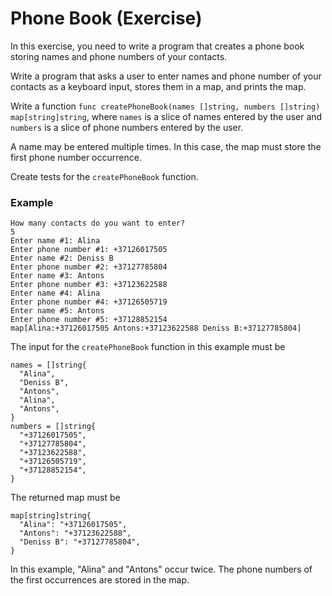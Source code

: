 # Phone Book (Exercise)

In this exercise, you need to write a program that creates a phone book storing names
and phone numbers of your contacts.

Write a program that asks a user to enter names and phone number of your contacts as
a keyboard input, stores them in a map, and prints the map.

Write a function `func createPhoneBook(names []string, numbers []string) map[string]string`,
where `names` is a slice of names entered by the user and `numbers` is a slice of phone numbers entered by the user.

A name may be entered multiple times. In this case, the map must store the first phone number occurrence.

Create tests for the `createPhoneBook` function.

### Example

```
How many contacts do you want to enter?
5
Enter name #1: Alina
Enter phone number #1: +37126017505
Enter name #2: Deniss B
Enter phone number #2: +37127785804
Enter name #3: Antons
Enter phone number #3: +37123622588
Enter name #4: Alina
Enter phone number #4: +37126505719
Enter name #5: Antons
Enter phone number #5: +37128852154
map[Alina:+37126017505 Antons:+37123622588 Deniss B:+37127785804]
```

The input for the `createPhoneBook` function in this example must be

```
names = []string{
  "Alina",
  "Deniss B",
  "Antons",
  "Alina",
  "Antons",
}
numbers = []string{
  "+37126017505",
  "+37127785804",
  "+37123622588",
  "+37126505719",
  "+37128852154",
}
```

The returned map must be

```
map[string]string{
  "Alina": "+37126017505",
  "Antons": "+37123622588",
  "Deniss B": "+37127785804",
}
```

In this example, "Alina" and "Antons" occur twice. The phone numbers of the first occurrences are stored in the map.
